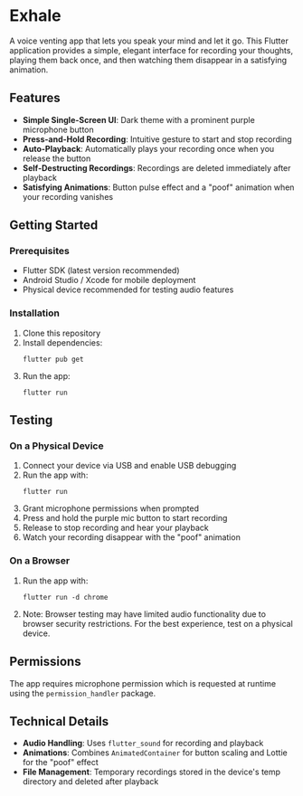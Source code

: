 # Exhale

A voice venting app that lets you speak your mind and let it go. This Flutter application provides a simple, elegant interface for recording your thoughts, playing them back once, and then watching them disappear in a satisfying animation.

## Features

- **Simple Single-Screen UI**: Dark theme with a prominent purple microphone button
- **Press-and-Hold Recording**: Intuitive gesture to start and stop recording
- **Auto-Playback**: Automatically plays your recording once when you release the button
- **Self-Destructing Recordings**: Recordings are deleted immediately after playback
- **Satisfying Animations**: Button pulse effect and a "poof" animation when your recording vanishes

## Getting Started

### Prerequisites

- Flutter SDK (latest version recommended)
- Android Studio / Xcode for mobile deployment
- Physical device recommended for testing audio features

### Installation

1. Clone this repository
2. Install dependencies:
   ```
   flutter pub get
   ```
3. Run the app:
   ```
   flutter run
   ```

## Testing

### On a Physical Device

1. Connect your device via USB and enable USB debugging
2. Run the app with:
   ```
   flutter run
   ```
3. Grant microphone permissions when prompted
4. Press and hold the purple mic button to start recording
5. Release to stop recording and hear your playback
6. Watch your recording disappear with the "poof" animation

### On a Browser

1. Run the app with:
   ```
   flutter run -d chrome
   ```
2. Note: Browser testing may have limited audio functionality due to browser security restrictions. For the best experience, test on a physical device.

## Permissions

The app requires microphone permission which is requested at runtime using the `permission_handler` package.

## Technical Details

- **Audio Handling**: Uses `flutter_sound` for recording and playback
- **Animations**: Combines `AnimatedContainer` for button scaling and Lottie for the "poof" effect
- **File Management**: Temporary recordings stored in the device's temp directory and deleted after playback
